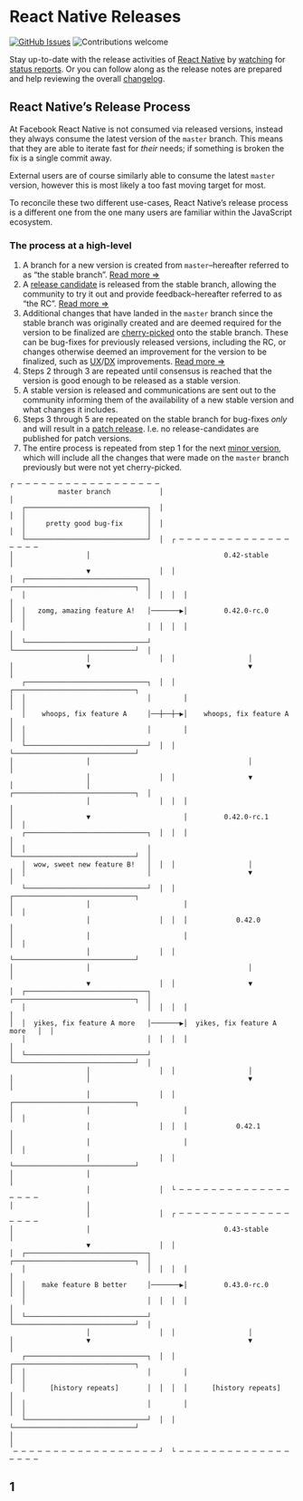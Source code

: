 # React Native Releases

[![GitHub Issues](https://img.shields.io/github/issues/react-native-community/releases.svg)](https://github.com/react-native-community/releases/issues) ![Contributions welcome](https://img.shields.io/badge/contributions-welcome-orange.svg)

Stay up-to-date with the release activities of [React Native](https://github.com/facebook/react-native/) by [watching](https://github.com/react-native-community/releases/subscription) for [status reports](https://github.com/react-native-community/releases/issues?q=is%3Aopen+is%3Aissue+label%3A%22release+status%22). Or you can follow along as the release notes are prepared and help reviewing the overall [changelog](https://github.com/react-native-community/releases/blob/master/CHANGELOG.md).

## React Native’s Release Process

At Facebook React Native is not consumed via released versions, instead they always consume the latest version of the `master` branch. This means that they are able to iterate fast for _their_ needs; if something is broken the fix is a single commit away.

External users are of course similarly able to consume the latest `master` version, however this is most likely a too fast moving target for most.

To reconcile these two different use-cases, React Native’s release process is a different one from the one many users are familiar within the JavaScript ecosystem.

### The process at a high-level

1. A branch for a new version is created from `master`–hereafter referred to as “the stable branch”. [Read more ⇒](./docs/release-process.md#initialize-the-process-for-a-new-version)
1. A [release candidate][rc] is released from the stable branch, allowing the community to try it out and provide feedback–hereafter referred to as “the RC”. [Read more ⇒](./docs/release-process.md#publish-the-release-candidate)
1. Additional changes that have landed in the `master` branch since the stable branch was originally created and are deemed required for the version to be finalized are [cherry-picked][cherry-picking] onto the stable branch. These can be bug-fixes for previously released versions, including the RC, or changes otherwise deemed an improvement for the version to be finalized, such as [UX]/[DX] improvements. [Read more ⇒](./docs/release-process.md#iterate-on-the-release-candidate)
1. Steps 2 through 3 are repeated until consensus is reached that the version is good enough to be released as a stable version.
1. A stable version is released and communications are sent out to the community informing them of the availability of a new stable version and what changes it includes.
1. Steps 3 through 5 are repeated on the stable branch for bug-fixes _only_ and will result in a [patch release]. I.e. no release-candidates are published for patch versions.
1. The entire process is repeated from step 1 for the next [minor version], which will include all the changes that were made on the `master` branch previously but were not yet cherry-picked.

```
┌ ─ ─ ─ ─ ─ ─ ─ ─ ─ ─ ─ ─ ─ ─ ─ ─ ─ ─
            master branch            │
│
   ┌──────────────────────────────┐  │
│  │                              │
   │     pretty good bug-fix      │  │
│  │                              │
   └──────────────────────────────┘  │  ┌ ─ ─ ─ ─ ─ ─ ─ ─ ─ ─ ─ ─ ─ ─ ─ ─ ─ ─
│                  │                                 0.42-stable             │
                   ▼                 │  │
│  ┌──────────────────────────────┐        ┌──────────────────────────────┐  │
   │                              │  │  │  │                              │
│  │   zomg, amazing feature A!   │───────▶│         0.42.0-rc.0          │  │
   │                              │  │  │  │                              │
│  └──────────────────────────────┘        └──────────────────────────────┘  │
                   │                 │  │                  │
│                  ▼                                       ▼                 │
   ┌──────────────────────────────┐  │  │  ┌──────────────────────────────┐
│  │                              │        │                              │  │
   │    whoops, fix feature A     │──┼──┼─▶│    whoops, fix feature A     │
│  │                              │        │                              │  │
   └──────────────────────────────┘  │  │  └──────────────────────────────┘
│                  │                                       │                 │
                   │                 │  │                  ▼
│                  │                       ┌──────────────────────────────┐  │
                   │                 │  │  │                              │
│                  ▼                       │         0.42.0-rc.1          │  │
   ┌──────────────────────────────┐  │  │  │                              │
│  │                              │        └──────────────────────────────┘  │
   │  wow, sweet new feature B!   │  │  │                  │
│  │                              │                        ▼                 │
   └──────────────────────────────┘  │  │  ┌──────────────────────────────┐
│                  │                       │                              │  │
                   │                 │  │  │            0.42.0            │
│                  │                       │                              │  │
                   │                 │  │  └──────────────────────────────┘
│                  │                                       │                 │
                   ▼                 │  │                  ▼
│  ┌──────────────────────────────┐        ┌──────────────────────────────┐  │
   │                              │  │  │  │                              │
│  │  yikes, fix feature A more   │───────▶│  yikes, fix feature A more   │  │
   │                              │  │  │  │                              │
│  └──────────────────────────────┘        └──────────────────────────────┘  │
                   │                 │  │                  │
│                  │                                       ▼                 │
                   │                 │  │  ┌──────────────────────────────┐
│                  │                       │                              │  │
                   │                 │  │  │            0.42.1            │
│                  │                       │                              │  │
                   │                 │  │  └──────────────────────────────┘
│                  │                                                         │
                   │                 │  └ ─ ─ ─ ─ ─ ─ ─ ─ ─ ─ ─ ─ ─ ─ ─ ─ ─ ─
│                  │
                   │                 │  ┌ ─ ─ ─ ─ ─ ─ ─ ─ ─ ─ ─ ─ ─ ─ ─ ─ ─ ─
│                  │                                 0.43-stable             │
                   ▼                 │  │
│  ┌──────────────────────────────┐        ┌──────────────────────────────┐  │
   │                              │  │  │  │                              │
│  │    make feature B better     │───────▶│         0.43.0-rc.0          │  │
   │                              │  │  │  │                              │
│  └──────────────────────────────┘        └──────────────────────────────┘  │
                   │                 │  │                  │
│                  ▼                                       ▼                 │
   ┌──────────────────────────────┐  │  │  ┌──────────────────────────────┐
│  │                              │        │                              │  │
   │      [history repeats]       │  │  │  │      [history repeats]       │
│  │                              │        │                              │  │
   └──────────────────────────────┘  │  │  └──────────────────────────────┘
│                                                                            │
 ─ ─ ─ ─ ─ ─ ─ ─ ─ ─ ─ ─ ─ ─ ─ ─ ─ ─ ┘  └ ─ ─ ─ ─ ─ ─ ─ ─ ─ ─ ─ ─ ─ ─ ─ ─ ─ ─
```

[rc]: https://en.wikipedia.org/wiki/Software_release_life_cycle#Release_candidate
[cherry-picking]: https://wiki.c2.com/?CherryPicking
[ux]: https://www.nngroup.com/articles/definition-user-experience/
[dx]: https://medium.com/@albertcavalcante/what-is-dx-developer-experience-401a0e44a9d9
[patch release]: https://semver.org/spec/v2.0.0.html#spec-item-6
[minor version]: https://semver.org/spec/v2.0.0.html#spec-item-7
## 1
